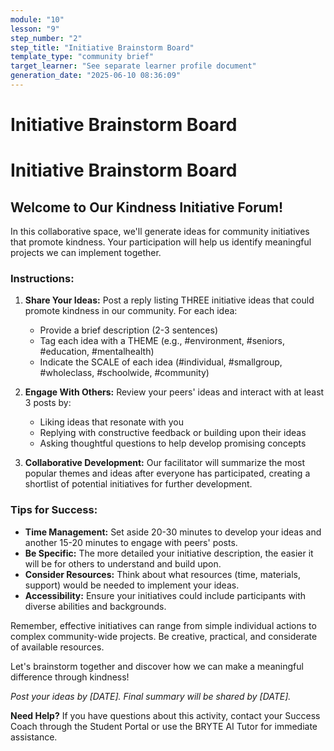 ```yaml
---
module: "10"
lesson: "9"
step_number: "2"
step_title: "Initiative Brainstorm Board"
template_type: "community brief"
target_learner: "See separate learner profile document"
generation_date: "2025-06-10 08:36:09"
---
```


# Initiative Brainstorm Board

# Initiative Brainstorm Board

## Welcome to Our Kindness Initiative Forum!

In this collaborative space, we'll generate ideas for community initiatives that promote kindness. Your participation will help us identify meaningful projects we can implement together.

### Instructions:

1. **Share Your Ideas:** Post a reply listing THREE initiative ideas that could promote kindness in our community. For each idea:
   - Provide a brief description (2-3 sentences)
   - Tag each idea with a THEME (e.g., #environment, #seniors, #education, #mentalhealth)
   - Indicate the SCALE of each idea (#individual, #smallgroup, #wholeclass, #schoolwide, #community)

2. **Engage With Others:** Review your peers' ideas and interact with at least 3 posts by:
   - Liking ideas that resonate with you
   - Replying with constructive feedback or building upon their ideas
   - Asking thoughtful questions to help develop promising concepts

3. **Collaborative Development:** Our facilitator will summarize the most popular themes and ideas after everyone has participated, creating a shortlist of potential initiatives for further development.

### Tips for Success:
- **Time Management:** Set aside 20-30 minutes to develop your ideas and another 15-20 minutes to engage with peers' posts.
- **Be Specific:** The more detailed your initiative description, the easier it will be for others to understand and build upon.
- **Consider Resources:** Think about what resources (time, materials, support) would be needed to implement your ideas.
- **Accessibility:** Ensure your initiatives could include participants with diverse abilities and backgrounds.

Remember, effective initiatives can range from simple individual actions to complex community-wide projects. Be creative, practical, and considerate of available resources.

Let's brainstorm together and discover how we can make a meaningful difference through kindness!

*Post your ideas by [DATE]. Final summary will be shared by [DATE].*

**Need Help?** If you have questions about this activity, contact your Success Coach through the Student Portal or use the BRYTE AI Tutor for immediate assistance.